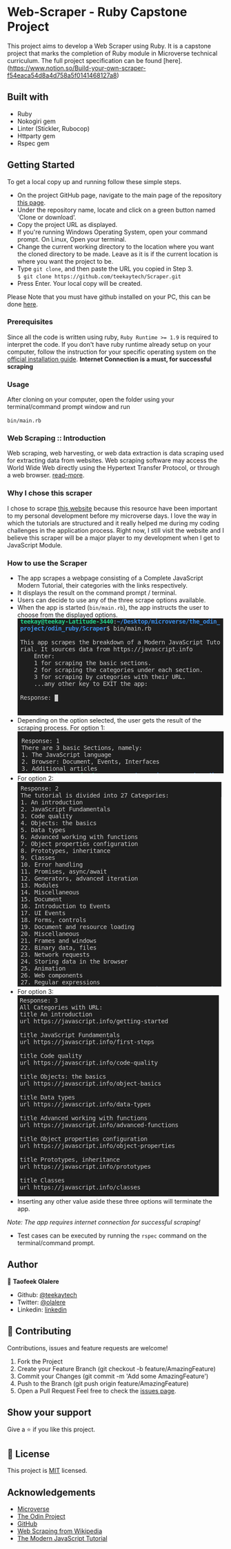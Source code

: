 # Web-Scraper - Ruby Capstone Project

This project aims to develop a Web Scraper using Ruby. It is a capstone project that marks the completion of Ruby module in Microverse technical curriculum. The full project specification can be found [here].(https://www.notion.so/Build-your-own-scraper-f54eaca54d8a4d758a5f0141468127a8)

## Built with
  * Ruby 
  * Nokogiri gem
  * Linter (Stickler, Rubocop)
  * Httparty gem
  * Rspec gem

## Getting Started

To get a local copy up and running follow these simple steps.

- On the project GitHub page, navigate to the main page of the repository [this page](https://github.com/teekaytech/Scraper).
- Under the repository name, locate and click on a green button named 'Clone or download'. 
- Copy the project URL as displayed.
- If you're running Windows Operating System, open your command prompt. On Linux, Open your terminal.
- Change the current working directory to the location where you want the cloned directory to be made. Leave as it is if the current location is where you want the project to be.
- Type `git clone`, and then paste the URL you copied in Step 3.<br>
`$ git clone https://github.com/teekaytech/Scraper.git`
- Press Enter. Your local copy will be created.

Please Note that you must have github installed on your PC, this can be done [here](https://gist.github.com/derhuerst/1b15ff4652a867391f03).


### Prerequisites

Since all the code is written using ruby, `Ruby Runtime >= 1.9` is required to interpret the code. If you don't have ruby runtime already setup on your computer, follow the instruction for your specific operating system on the [official installation guide](https://www.ruby-lang.org/en/documentation/installation/). **Internet Connection is a must, for successful scraping**

### Usage

After cloning on your computer, open the folder using your terminal/command prompt window and run

`bin/main.rb`

### Web Scraping :: Introduction
Web scraping, web harvesting, or web data extraction is data scraping used for extracting data from websites. Web scraping software may access the World Wide Web directly using the Hypertext Transfer Protocol, or through a web browser. [read-more](https://en.wikipedia.org/wiki/Web_scraping). 

### Why I chose this scraper
I chose to scrape [this website](https://javascript.info) because this resource have been important to my personal development before my microverse days. I love the way in which the tutorials are structured and it really helped me during my coding challenges in the application process. Right now, I still visit the website and I believe this scraper will be a major player to my development when I get to JavaScript Module.

### How to use the Scraper
- The app scrapes a webpage consisting of a Complete JavaScript Modern Tutorial, their categories with the links respectively.
- It displays the result on the command prompt / terminal.
- Users can decide to use any of the three scrape options available.
- When the app is started (`bin/main.rb`), the app instructs the user to choose from the displayed options.<br>
![screenshot](/assets/img/shot1.png)
- Depending on the option selected, the user gets the result of the scraping process. For option 1:<br>
![screenshot](/assets/img/shot2.png)
- For option 2:<br>
![screenshot](/assets/img/shot3.png)
- For option 3:<br>
![screenshot](/assets/img/shot4.png)
- Inserting any other value aside these three options will terminate the app.

*Note: The app requires internet connection for successful scraping!*
- Test cases can be executed by running the `rspec` command on the terminal/command prompt.

## Author

👤 **Taofeek Olalere**

- Github: [@teekaytech](https://github.com/teekaytech)
- Twitter: [@olalere](https://twitter.com/ola_lere)
- Linkedin: [linkedin](https://linkedin.com/in/teekaytech)

## 🤝 Contributing
Contributions, issues and feature requests are welcome!
   1. Fork the Project
   2. Create your Feature Branch (git checkout -b feature/AmazingFeature)
   3. Commit your Changes (git commit -m 'Add some AmazingFeature')
   4. Push to the Branch (git push origin feature/AmazingFeature)
   5. Open a Pull Request
Feel free to check the [issues page](issues/).

## Show your support

Give a ⭐️ if you like this project.

## 📝 License

This project is [MIT](lic.url) licensed.

## Acknowledgements

- [Microverse](https://microverse.pathwright.com/library/fast-track-curriculum/69047/path/step/57421589/)
- [The Odin Project](https://www.theodinproject.com/courses/ruby-programming/lessons/basic-enumerable-methods#learning-outcomes)
- [GitHub](https://help.github.com/en/github/creating-cloning-and-archiving-repositories/cloning-a-repository)
- [Web Scraping from Wikipedia](https://en.wikipedia.org/wiki/Web_scraping)
- [The Modern JavaScript Tutorial](https://javascript.info/)

